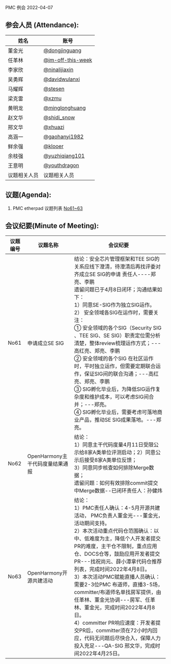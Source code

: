 PMC 例会 2022-04-07

## 参会人员 (Attendance):

| 姓名     | 账号                                       |
| ------ | ---------------------------------------- |
| 董金光    | [@dongjinguang](https://gitee.com/dongjinguang) |
| 任革林    | [@im-off-this-week](https://gitee.com/im-off-this-week) |
| 李家欣    | [@ninalijiaxin](https://gitee.com/ninalijiaxin) |
| 吴勇辉    | [@davidwulanxi](https://gitee.com/davidwulanxi) |
| 马耀辉    | [@stesen](https://gitee.com/stesen)      |
| 梁克雷    | [@xzmu](https://gitee.com/xzmu)          |
| 黄明龙    | [@minglonghuang](https://gitee.com/minglonghuang) |
| 赵文华    | [@shidi_snow](https://gitee.com/shidi_snow) |
| 邢文华    | [@xhuazi](https://gitee.com/xhuazi)      |
| 高涵一    | [@gaohanyi1982](https://gitee.com/gaohanyi1982) |
| 鲜余强    | [@klooer](https://gitee.com/klooer)      |
| 余枝强    | [@yuzhiqiang101](https://gitee.com/yuzhiqiang101) |
| 王意明    | [@youthdragon](https://gitee.com/youthdragon) |
| 议题相关人员 | 议题相关人员                                   |

## 议题(Agenda):

1. PMC etherpad 议题列表 [No61~63](https://gitee.com/link?target=https%3A%2F%2Fetherpad.openharmony.cn%2Fp%2Fpmc)

## 会议纪要(Minute of Meeting):

| 议题编号 | 议题名称                  | 会议纪要                                     |
| ---- | --------------------- | ---------------------------------------- |
| No61 | 申请成立SE SIG            | 结论：安全芯片管理框架和TEE SIG的关系应线下澄清，待澄清后再找评委对齐成立SE SIG的申请 责任人----郑亮、李鹏<br>遗留问题已于4月8日闭环；沟通结果如下：<br>1）同意SE-SIG作为独立SIG运作。<br>2） 安全领域各SIG在运作时，需要关注：<br>① 安全领域的各个SIG（Security SIG 、TEE SIG、SE SIG）职责定位需分析清楚，整体review梳理运作方式；---高红亮、郑亮、李鹏<br>② 安全领域的各个SIG 在社区运作时，平时独立运作，但需要定期联合运作，保证SIG间的联合沟通；---高红亮、郑亮、李鹏<br>③ SIG孵化毕业后，为降低SIG运作复杂度和维护成本，可以考虑SIG间合并；---郑亮。<br>④ SIG孵化毕业后，需要考虑可落地商业产品，推动SE SIG成果落地。---郑亮。 |
| No62 | OpenHarmony主干代码度量结果通报 | 结论：<br>1）同意主干代码度量4月11日受限公示给8家A类单位评测启动；2）同意公示后接受8家A类单位反馈；<br>3）同意同步核查如何排除Merge数据；<br>遗留问题：如何有效排除commit提交中Merge数据--已闭环责任人：孙健炜 |
| No63 | OpenHarmony开源共建活动     | 结论：<br>1）PMC责任人确认：4-5月开源共建活动， PMC负责人董金光---董金光，活动期间支持。<br>2）本次活动重点代码仓范围确认：以中、低难度为主，降低个人开发者提交PR的难度，主干仓不限制，重点应用仓、DOCS仓等，鼓励应用开发者提交PR---找祝尚元、薛小潭拿代码仓推荐列表，完成时间2022年4月8日。<br>3）本次活动PMC赋能直播人员确认：需要2-3位PMC 布道师，直播3-5场，committer/布道师名单找房军提供，由任革林、董金光协调---房军、任革林、董金光，完成时间2022年4月8日。<br>4）committer PR响应速度：开发者提交PR后，committer须在72小时内回应，代码无问题后尽快合入，保障人力投入充足---QA-SIG 邢文华，完成时间2022年4月25日。 |
